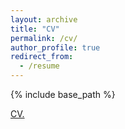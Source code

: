 ```yaml
---
layout: archive
title: "CV"
permalink: /cv/
author_profile: true
redirect_from:
  - /resume
---
```


{% include base_path %}

<a href="https://drive.google.com/file/d/18HTHJlN68HIyXUNgUr7XMhdbKPnVzXd6/view?usp=sharing" target="_blank">CV.</a>

